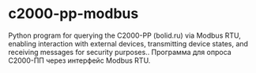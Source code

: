 # c2000-pp-modbus
Python program for querying the C2000-PP (bolid.ru) via Modbus RTU, enabling interaction with external devices, transmitting device states, and receiving messages for security purposes.. Программа для опроса C2000-ПП через интерфейс Modbus RTU.
